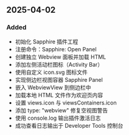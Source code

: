 ## 2025-04-02

### Added
- 初始化 Sapphire 插件工程
- 注册命令：Sapphire: Open Panel
- 创建独立 Webview 面板并加载 HTML
- 添加左侧活动栏图标（Activity Bar）
- 使用自定义 icon.svg 图标文件
- 实现侧边栏视图容器 Sapphire Panel
- 嵌入 WebviewView 到侧边栏中
- 加载本地 HTML 文件作为欢迎页内容
- 设置 views.icon 与 viewsContainers.icon
- 添加 type: "webview" 修复空视图警告
- 使用 console.log 输出插件激活日志
- 成功查看日志输出于 Developer Tools 控制台
